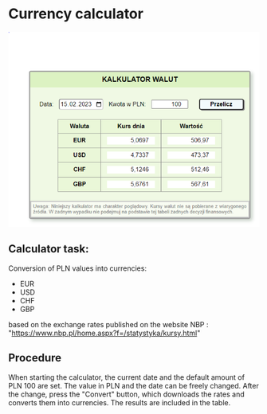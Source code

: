 # Currency calculator
![Calculator](images/calculator.png)

## Calculator task: 
 Conversion of PLN values into currencies: 
- EUR
- USD
- CHF
- GBP

 based on the exchange rates published on the website NBP : "https://www.nbp.pl/home.aspx?f=/statystyka/kursy.html"
## Procedure
When starting the calculator, the current date and the default amount of PLN 100 are set. 
The value in PLN and the date can be freely changed. After the change, press the "Convert" button, which downloads the rates and converts them into currencies.
The results are included in the table.
